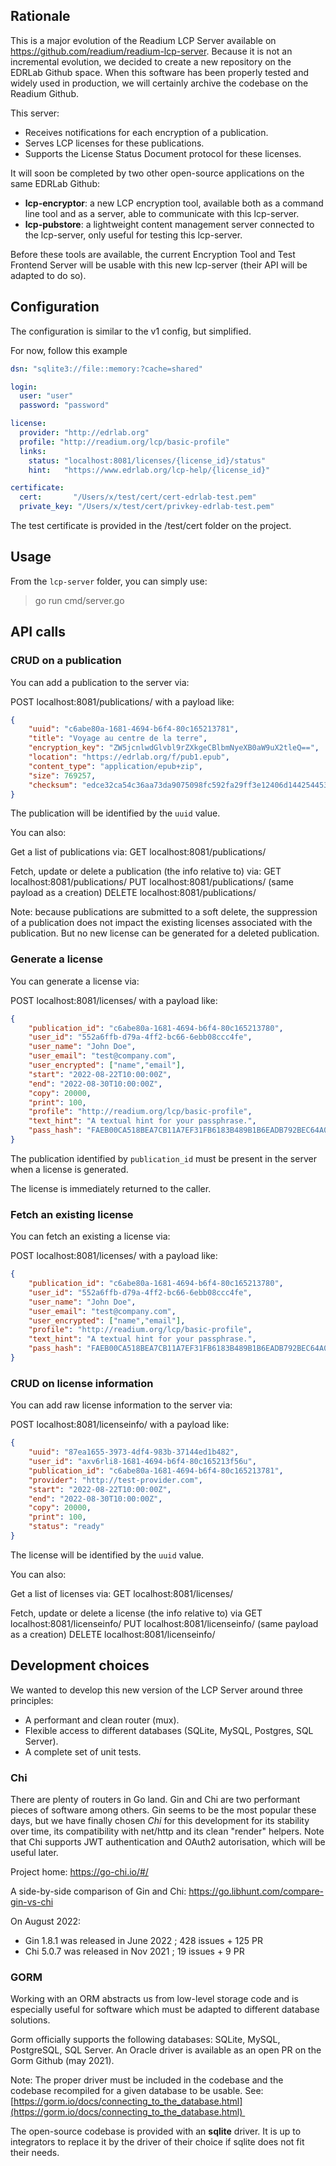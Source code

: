 ## Rationale

This is a major evolution of the Readium LCP Server available on https://github.com/readium/readium-lcp-server. Because it is not an incremental evolution, we decided to create a new repository on the EDRLab Github space. When this software has been properly tested and widely used in production, we will certainly archive the codebase on the Readium Github. 

This server:

- Receives notifications for each encryption of a publication.
- Serves LCP licenses for these publications. 
- Supports the License Status Document protocol for these licenses.

It will soon be completed by two other open-source applications on the same EDRLab Github:

- **lcp-encryptor**: a new LCP encryption tool, available both as a command line tool and as a server, able to communicate with this lcp-server.
- **lcp-pubstore**: a lightweight content management server connected to the lcp-server, only useful for testing this lcp-server.

Before these tools are available, the current Encryption Tool and Test Frontend Server will be usable with this new lcp-server (their API will be adapted to do so).

## Configuration

The configuration is similar to the v1 config, but simplified. 

For now, follow this example

```yaml
dsn: "sqlite3://file::memory:?cache=shared"

login:
  user: "user"
  password: "password"

license:
  provider: "http://edrlab.org"
  profile: "http://readium.org/lcp/basic-profile"
  links:
    status: "localhost:8081/licenses/{license_id}/status"
    hint:   "https://www.edrlab.org/lcp-help/{license_id}"

certificate:
  cert:       "/Users/x/test/cert/cert-edrlab-test.pem"
  private_key: "/Users/x/test/cert/privkey-edrlab-test.pem"
```

The test certificate is provided in the /test/cert folder on the project. 

## Usage

From the `lcp-server` folder, you can simply use:

> go run cmd/server.go

## API calls

### CRUD on a publication

You can add a publication to the server via:

POST localhost:8081/publications/ 
with a payload like:

```json
{
    "uuid": "c6abe80a-1681-4694-b6f4-80c165213781",
    "title": "Voyage au centre de la terre",
    "encryption_key": "ZW5jcnlwdGlvbl9rZXkgeCBlbmNyeXB0aW9uX2tleQ==",
    "location": "https://edrlab.org/f/pub1.epub",
    "content_type": "application/epub+zip",
    "size": 769257,
    "checksum": "edce32ca54c36aa73da9075098fc592fa29ff3e12406d1442544535d99dc1b87" 
}
```

The publication will be identified by the `uuid` value.


You can also:

Get a list of publications via:
GET localhost:8081/publications/

Fetch, update or delete a publication (the info relative to) via:
GET localhost:8081/publications/<PublicationID> 
PUT localhost:8081/publications/<PublicationID> (same payload as a creation)
DELETE localhost:8081/publications/<PublicationID> 

Note: because publications are submitted to a soft delete, the suppression of a publication does not impact the existing licenses associated with the publication. 
But no new license can be generated for a deleted publication. 

### Generate a license

You can generate a license via:

POST localhost:8081/licenses/ 
with a payload like: 

```json
{
    "publication_id": "c6abe80a-1681-4694-b6f4-80c165213780",
    "user_id": "552a6ffb-d79a-4ff2-bc66-6ebb08ccc4fe",
    "user_name": "John Doe",
    "user_email": "test@company.com",
    "user_encrypted": ["name","email"],
    "start": "2022-08-22T10:00:00Z",
    "end": "2022-08-30T10:00:00Z",
    "copy": 20000,
    "print": 100,
    "profile": "http://readium.org/lcp/basic-profile",
    "text_hint": "A textual hint for your passphrase.",
    "pass_hash": "FAEB00CA518BEA7CB11A7EF31FB6183B489B1B6EADB792BEC64A03B3F6FF80A8"
}
```

The publication identified by `publication_id` must be present in the server when a license is generated. 

The license is immediately returned to the caller. 

### Fetch an existing license

You can fetch an existing a license via:

POST localhost:8081/licenses/<licenseID>
with a payload like: 

```json
{
    "publication_id": "c6abe80a-1681-4694-b6f4-80c165213780",
    "user_id": "552a6ffb-d79a-4ff2-bc66-6ebb08ccc4fe",
    "user_name": "John Doe",
    "user_email": "test@company.com",
    "user_encrypted": ["name","email"],
    "profile": "http://readium.org/lcp/basic-profile",
    "text_hint": "A textual hint for your passphrase.",
    "pass_hash": "FAEB00CA518BEA7CB11A7EF31FB6183B489B1B6EADB792BEC64A03B3F6FF80A8"
}
```

### CRUD on license information

You can add raw license information to the server via:

POST localhost:8081/licenseinfo/ 
with a payload like:

```json
{
    "uuid": "87ea1655-3973-4df4-983b-37144ed1b482",
    "user_id": "axv6rli8-1681-4694-b6f4-80c165213f56u",
    "publication_id": "c6abe80a-1681-4694-b6f4-80c165213781",
    "provider": "http://test-provider.com",
    "start": "2022-08-22T10:00:00Z",
    "end": "2022-08-30T10:00:00Z",
    "copy": 20000,
    "print": 100,
    "status": "ready"
}
```

The license will be identified by the `uuid` value.

You can also:

Get a list of licenses via:
GET localhost:8081/licenses/

Fetch, update or delete a license (the info relative to) via 
GET localhost:8081/licenseinfo/<LicenseID> 
PUT localhost:8081/licenseinfo/<LicenseID> (same payload as a creation)
DELETE localhost:8081/licenseinfo/<LicenseID> 


## Development choices
We wanted to develop this new version of the LCP Server around three principles:

- A performant and clean router (mux).
- Flexible access to different databases (SQLite, MySQL, Postgres, SQL Server).
- A complete set of unit tests.

### Chi
There are plenty of routers in Go land. Gin and Chi are two performant pieces of software among others. Gin seems to be the most popular these days, but we have finally chosen *Chi* for this development for its stability over time, its compatibility with net/http and its clean "render" helpers. Note that Chi supports JWT authentication and OAuth2 autorisation, which will be useful later.

Project home: https://go-chi.io/#/

A side-by-side comparison of Gin and Chi: https://go.libhunt.com/compare-gin-vs-chi

On August 2022:
- Gin 1.8.1 was released in June 2022 ; 428 issues + 125 PR
- Chi 5.0.7 was released in Nov 2021 ; 19 issues + 9 PR

### GORM
Working with an ORM abstracts us from low-level storage code and is especially useful for software which must be adapted to different database solutions.  

Gorm officially supports the following databases: SQLite, MySQL, PostgreSQL, SQL Server. An Oracle driver is available as an open PR on the Gorm Github (may 2021). 

Note: The proper driver must be included in the codebase and the codebase recompiled for a given database to be usable. See: [https://gorm.io/docs/connecting_to_the_database.html](https://gorm.io/docs/connecting_to_the_database.html) 

The open-source codebase is provided with an **sqlite** driver. It is up to integrators to replace it by the driver of their choice if sqlite does not fit their needs.